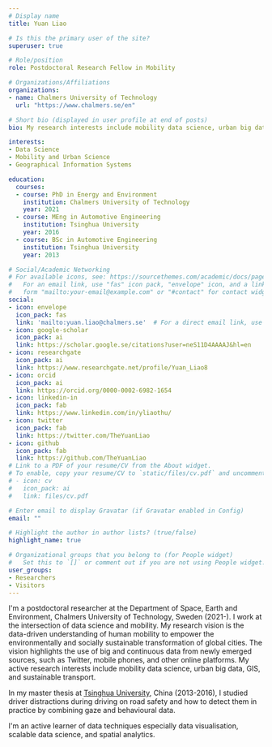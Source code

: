 ```yaml
---
# Display name
title: Yuan Liao

# Is this the primary user of the site?
superuser: true

# Role/position
role: Postdoctoral Research Fellow in Mobility

# Organizations/Affiliations
organizations:
- name: Chalmers University of Technology
  url: "https://www.chalmers.se/en"

# Short bio (displayed in user profile at end of posts)
bio: My research interests include mobility data science, urban big data, GIS, sustainable transport.

interests:
- Data Science
- Mobility and Urban Science
- Geographical Information Systems

education:
  courses:
  - course: PhD in Energy and Environment
    institution: Chalmers University of Technology
    year: 2021
  - course: MEng in Automotive Engineering
    institution: Tsinghua University
    year: 2016
  - course: BSc in Automotive Engineering
    institution: Tsinghua University
    year: 2013

# Social/Academic Networking
# For available icons, see: https://sourcethemes.com/academic/docs/page-builder/#icons
#   For an email link, use "fas" icon pack, "envelope" icon, and a link in the
#   form "mailto:your-email@example.com" or "#contact" for contact widget.
social:
- icon: envelope
  icon_pack: fas
  link: 'mailto:yuan.liao@chalmers.se'  # For a direct email link, use "mailto:test@example.org".
- icon: google-scholar
  icon_pack: ai
  link: https://scholar.google.se/citations?user=neS11D4AAAAJ&hl=en
- icon: researchgate
  icon_pack: ai
  link: https://www.researchgate.net/profile/Yuan_Liao8
- icon: orcid
  icon_pack: ai
  link: https://orcid.org/0000-0002-6982-1654
- icon: linkedin-in
  icon_pack: fab
  link: https://www.linkedin.com/in/yliaothu/
- icon: twitter
  icon_pack: fab
  link: https://twitter.com/TheYuanLiao
- icon: github
  icon_pack: fab
  link: https://github.com/TheYuanLiao
# Link to a PDF of your resume/CV from the About widget.
# To enable, copy your resume/CV to `static/files/cv.pdf` and uncomment the lines below.
# - icon: cv
#   icon_pack: ai
#   link: files/cv.pdf

# Enter email to display Gravatar (if Gravatar enabled in Config)
email: ""

# Highlight the author in author lists? (true/false)
highlight_name: true

# Organizational groups that you belong to (for People widget)
#   Set this to `[]` or comment out if you are not using People widget.
user_groups:
- Researchers
- Visitors
---
```


I'm a postdoctoral researcher at the Department of Space, Earth and Environment, Chalmers University of Technology, Sweden (2021-). I work at the intersection of data science and mobility. My research vision is the data-driven understanding of human mobility to empower the environmentally and socially sustainable transformation of global cities. The vision highlights the use of big and continuous data from newly emerged sources, such as Twitter, mobile phones, and other online platforms. My active research interests include mobility data science, urban big data, GIS, and sustainable transport.

In my master thesis at [Tsinghua University](https://www.tsinghua.edu.cn/en/), China (2013-2016), I studied driver distractions during driving on road safety and how to detect them in practice by combining gaze and behavioural data.

I'm an active learner of data techniques especially data visualisation, scalable data science, and spatial analytics.
